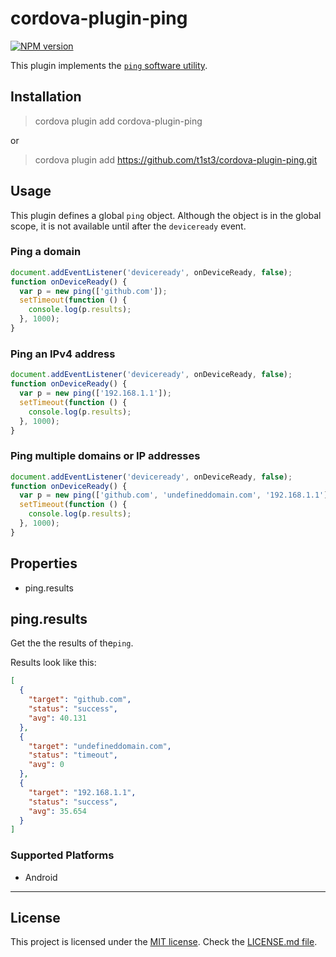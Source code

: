
# cordova-plugin-ping

[![NPM version](https://img.shields.io/npm/v/cordova-plugin-ping.svg)](https://www.npmjs.org/package/cordova-plugin-ping)

This plugin implements the [`ping` software utility](https://en.wikipedia.org/wiki/Ping_%28networking_utility%29).

## Installation

> cordova plugin add cordova-plugin-ping

or

> cordova plugin add https://github.com/t1st3/cordova-plugin-ping.git

## Usage

This plugin defines a global `ping` object.
Although the object is in the global scope, it is not available until after the `deviceready` event.

### Ping a domain

```js
document.addEventListener('deviceready', onDeviceReady, false);
function onDeviceReady() {
  var p = new ping(['github.com']);
  setTimeout(function () {
    console.log(p.results);
  }, 1000);
}
```

### Ping an IPv4 address

```js
document.addEventListener('deviceready', onDeviceReady, false);
function onDeviceReady() {
  var p = new ping(['192.168.1.1']);
  setTimeout(function () {
    console.log(p.results);
  }, 1000);
}
```

### Ping multiple domains or IP addresses

```js
document.addEventListener('deviceready', onDeviceReady, false);
function onDeviceReady() {
  var p = new ping(['github.com', 'undefineddomain.com', '192.168.1.1']);
  setTimeout(function () {
    console.log(p.results);
  }, 1000);
}
```

## Properties

- ping.results

## ping.results

Get the the results of the`ping`.

Results look like this:

```json
[
  {
    "target": "github.com",
    "status": "success",
    "avg": 40.131
  },
  {
    "target": "undefineddomain.com",
    "status": "timeout",
    "avg": 0
  },
  {
    "target": "192.168.1.1",
    "status": "success",
    "avg": 35.654
  }
]
```

### Supported Platforms

- Android


*****

## License

This project is licensed under the [MIT license](https://opensource.org/licenses/MIT). Check the [LICENSE.md file](https://github.com/t1st3/cordova-plugin-ping/blob/master/LICENSE.md).

